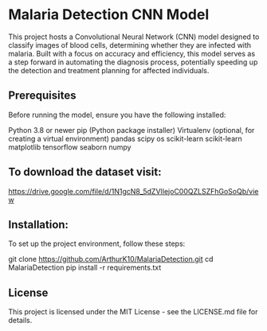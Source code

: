 # Malaria Detection CNN Model

This project hosts a Convolutional Neural Network (CNN) model designed to classify images of blood cells, 
determining whether they are infected with malaria. Built with a focus on accuracy and efficiency, 
this model serves as a step forward in automating the diagnosis process, potentially speeding up the detection 
and treatment planning for affected individuals.

## Prerequisites
Before running the model, ensure you have the following installed:

Python 3.8 or newer
pip (Python package installer)
Virtualenv (optional, for creating a virtual environment)
pandas
scipy
os
scikit-learn
scikit-learn
matplotlib
tensorflow
seaborn
numpy


## To download the dataset visit:
https://drive.google.com/file/d/1N1gcN8_5dZVlIejoC00QZLSZFhGoSoQb/view


## Installation:
To set up the project environment, follow these steps:

git clone https://github.com/ArthurK10/MalariaDetection.git
cd MalariaDetection
pip install -r requirements.txt


## License
This project is licensed under the MIT License - see the LICENSE.md file for details.

